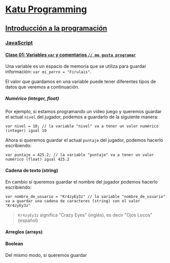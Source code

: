 # [Katu Programming](../../README.md)

## [Introducción a la programación](../../introduccion_programacion)

### [JavaScript](../javascript)

#### [Clase 01: Variables `var` y comentarios `// me gusta programar`](./clase_01.md)

Una variable es un espacio de memoria que se utiliza para guardar información: `var mi_perro = "Firulais"`.

El valor que guardamos en una variable puede tener diferentes tipos de datos que veremos a continuación.

##### Numérico (integer, float)

Por ejemplo, si estamos programando un video juego y queremos guardar el actual `nivel` del jugador, podemos a guardarlo de la siguiente manera:

`var nivel = 10; // la variable "nivel" va a tener un valor numérico (integer) igual 10`

Ahora si queremos guardar el actual `puntaje` del jugador, podemos hacerlo escribiendo:

`var puntaje = 425.2; // la variable "puntaje" va a tener un valor numérico (float) igual 425.2`

#### Cadena de texto (string)

En cambio si queremos guardar el nombre del jugador podemos hacerlo escribiendo:

`var nombre_de_usuario = "Kr4zyEy3z" // la variable "nombre_de_usuario" va a guardar una cadena de caracteres (string) con el valor "Kr4zyEy3z"`

> `Kr4zyEy3z` significa "Crazy Eyes" (inglés), es decir "Ojos Locos" (español)

#### Arreglos (arrays)

#### Boolean

Del mismo modo, si queremos guardar

